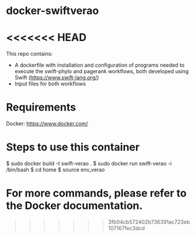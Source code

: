 # docker-swiftverao
<<<<<<< HEAD
===========

This repo contains:
- A dockerfile with installation and configuration of programs needed to execute the swift-phylo and pagerank workflows, both developed using Swift (https://www.swift-lang.org/)
- Input files for both workflows

Requirements
===========

Docker: https://www.docker.com/

Steps to use this container
===========
$ sudo docker build -t swift-verao .
$ sudo docker run swift-verao -i /bin/bash
$ cd home
$ source env_verao

For more commands, please refer to the Docker documentation.
=======
>>>>>>> 3fb04cb572402b736391ac723eb107167fec3dcd
